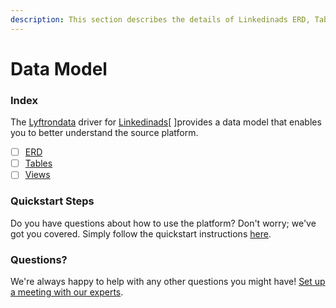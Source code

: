 ```yaml
---
description: This section describes the details of Linkedinads ERD, Tables, and Views.
---
```


# Data Model

### Index

The  [Lyftrondata](https://www.lyftrondata.com/) driver for [Linkedinads](https://www.lyftrondata.com/integration/marketing-analytics/linkedin-ads/)[ ]provides a data model that enables you to better understand the source platform.

* [ ] [ERD](../../../marketing-analytics/linkedinads/data-model/erd.md)
* [ ] [Tables](../../../marketing-analytics/linkedinads/data-model/tables.md)
* [ ] [Views](../../../marketing-analytics/linkedinads/data-model/views.md)

### Quickstart Steps

Do you have questions about how to use the platform? Don't worry; we've got you covered. Simply follow the quickstart instructions [here](../../../marketing-analytics/linkedinads/quickstart-steps.md).

### Questions? <a href="#questions" id="questions"></a>

We're always happy to help with any other questions you might have! [Set up a meeting with our experts](https://www.lyftrondata.com/book-a-meeting/).

